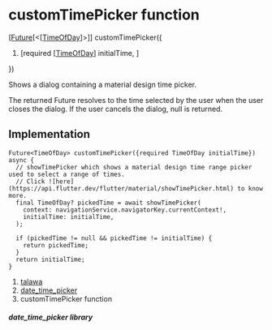 
<div>

# customTimePicker function

</div>


[[Future](https://api.flutter.dev/flutter/dart-core/Future-class.html)[\<[[TimeOfDay](https://api.flutter.dev/flutter/material/TimeOfDay-class.html)]\>]]
customTimePicker({

1.  [required
    [[TimeOfDay](https://api.flutter.dev/flutter/material/TimeOfDay-class.html)]
    initialTime,
    ]

})



Shows a dialog containing a material design time picker.

The returned Future resolves to the time selected by the user when the
user closes the dialog. If the user cancels the dialog, null is
returned.



## Implementation

``` language-dart
Future<TimeOfDay> customTimePicker({required TimeOfDay initialTime}) async {
  // showTimePicker which shows a material design time range picker used to select a range of times.
  // Click ![here](https://api.flutter.dev/flutter/material/showTimePicker.html) to know more.
  final TimeOfDay? pickedTime = await showTimePicker(
    context: navigationService.navigatorKey.currentContext!,
    initialTime: initialTime,
  );

  if (pickedTime != null && pickedTime != initialTime) {
    return pickedTime;
  }
  return initialTime;
}
```







1.  [talawa](../index.html)
2.  [date_time_picker](../widgets_date_time_picker/)
3.  customTimePicker function

##### date_time_picker library







